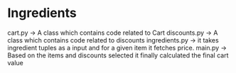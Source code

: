 # Ingredients

cart.py -> A class which contains code related to Cart
discounts.py -> A class which contains code related to discounts
ingredients.py -> it takes ingredient tuples as a input and for a given item it fetches price.
main.py -> Based on the items and discounts selected it finally calculated the final cart value
